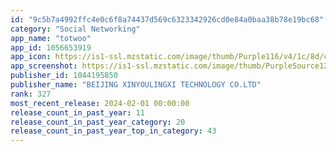 ```yaml
---
id: "9c5b7a4992ffc4e0c6f8a74437d569c6323342926cd0e84a0baa38b78e19bc68"
category: "Social Networking"
app_name: "totwoo"
app_id: 1056653919
app_icon: https://is1-ssl.mzstatic.com/image/thumb/Purple116/v4/1c/8d/ca/1c8dca04-27a3-23d6-8b9e-31f56915ae9f/AppIcon-0-0-1x_U007ephone-0-0-0-10-0-0-0-85-220.png/1024x1024bb.png
app_screenshot: https://is1-ssl.mzstatic.com/image/thumb/PurpleSource126/v4/1d/b4/d4/1db4d48c-1be6-240a-4205-40f5fa63c356/5995f78e-f14a-4e26-8ebb-a04058b09222_1-_U82f1_U6587_@2x.png/1242x2688bb.png
publisher_id: 1044195850
publisher_name: "BEIJING XINYOULINGXI TECHNOLOGY CO.LTD"
rank: 327
most_recent_release: 2024-02-01 00:00:00
release_count_in_past_year: 11
release_count_in_past_year_category: 20
release_count_in_past_year_top_in_category: 43
---
```

